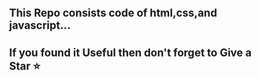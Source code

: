 This Repo consists code of html,css,and javascript...
---------------------------------------------------------
If you found it Useful then don't forget to Give a Star ⭐
---------------------------------------------------------
